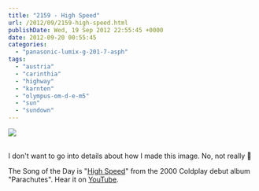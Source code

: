 ```yaml
---
title: "2159 - High Speed"
url: /2012/09/2159-high-speed.html
publishDate: Wed, 19 Sep 2012 22:55:45 +0000
date: 2012-09-20 00:55:45
categories: 
  - "panasonic-lumix-g-201-7-asph"
tags: 
  - "austria"
  - "carinthia"
  - "highway"
  - "karnten"
  - "olympus-om-d-e-m5"
  - "sun"
  - "sundown"
---
```

<div class="container">
<div class="center"><a target="_blank" href="https://d25zfm9zpd7gm5.cloudfront.net/1200x1200/2012/20120915_184158_lr.jpg"><img src="https://d25zfm9zpd7gm5.cloudfront.net/0600x0600/2012/20120915_184158_lr.jpg" /></a></div>
</div>
<br />

I don't want to go into details about how I made this image. No, not really 🙂

 The Song of the Day is "<a href="http://www.lyricsmode.com/lyrics/c/coldplay/high_speed.html" target="_blank">High Speed</a>" from the 2000 Coldplay debut album "Parachutes". Hear it on <a href="http://www.youtube.com/watch?v=iv6F5aZU34I" target="_blank">YouTube</a>.

